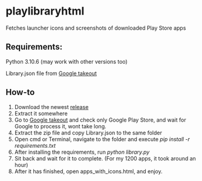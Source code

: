 # playlibraryhtml
Fetches launcher icons and screenshots of downloaded Play Store apps 

## Requirements:

Python 3.10.6 (may work with other versions too)

Library.json file from [Google takeout](https://takeout.google.com/)

## How-to


1.	Download the newest [release](https://github.com/Pave99/playlibraryhtml/releases/)
2.	Extract it somewhere
3.	Go to [Google takeout](https://takeout.google.com/) and check only Google Play Store, and wait for Google to process it, wont take long.
4.	Extract the zip file and copy Library.json to the same folder
5.	Open cmd or Terminal, navigate to the folder and execute _pip install -r requirements.txt_
6.	After installing the requirements, run _python library.py_ 
7.	Sit back and wait for it to complete. (For my 1200 apps, it took around an hour)
8.	After it has finished, open apps_with_icons.html, and enjoy.
